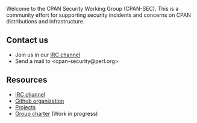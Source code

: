 Welcome to the CPAN Security Working Group (CPAN-SEC). This is a community effort for supporting security incidents and concerns on CPAN distributions and infrastructure.


## Contact us


* Join us in our [IRC channel](ircs://irc.perl.org/#cpan-security)
* Send a mail to &lt;cpan-security&#64;perl.org&gt;


## Resources

* [IRC channel](ircs://irc.perl.org/#cpan-security)
* [Github organization](https://github.com/orgs/CPAN-Security)
* [Projects](https://github.com/orgs/CPAN-Security/projects)
* [Group charter](docs/charter.md) (Work in progress)
